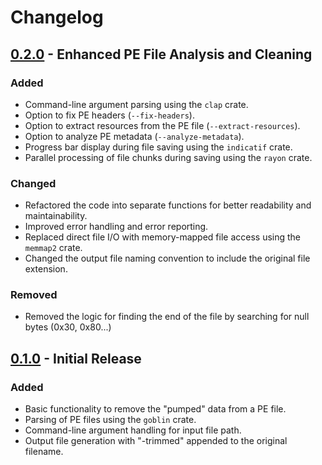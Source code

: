 # Changelog

## [0.2.0] - Enhanced PE File Analysis and Cleaning

### Added

- Command-line argument parsing using the `clap` crate.
- Option to fix PE headers (`--fix-headers`).
- Option to extract resources from the PE file (`--extract-resources`).
- Option to analyze PE metadata (`--analyze-metadata`).
- Progress bar display during file saving using the `indicatif` crate.
- Parallel processing of file chunks during saving using the `rayon` crate.

### Changed

- Refactored the code into separate functions for better readability and maintainability.
- Improved error handling and error reporting.
- Replaced direct file I/O with memory-mapped file access using the `memmap2` crate.
- Changed the output file naming convention to include the original file extension.

### Removed

- Removed the logic for finding the end of the file by searching for null bytes (0x30, 0x80...)

## [0.1.0] - Initial Release

### Added

- Basic functionality to remove the "pumped" data from a PE file.
- Parsing of PE files using the `goblin` crate.
- Command-line argument handling for input file path.
- Output file generation with "-trimmed" appended to the original filename.

[Unreleased]: https://github.com/0x11DFE/file-unpumper/compare/v0.2.0...HEAD
[0.2.0]: https://github.com/0x11DFE/file-unpumper/releases/tag/v0.2.0
[0.1.0]: https://github.com/0x11DFE/file-unpumper/releases/tag/v0.1.0
